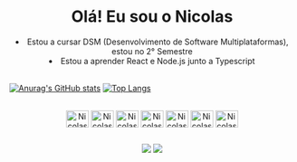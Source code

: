 # <h1 align="center">Olá! Eu sou o Nicolas </h1>

<li align="center">Estou a cursar DSM (Desenvolvimento de Software Multiplataformas), estou no 2° Semestre </li>
<li align="center"> Estou a aprender React e Node.js junto a Typescript </li>
<br>


[![Anurag's GitHub stats](https://github-readme-stats.vercel.app/api?username=nicolasgghg&show_icons=true&theme=vision-friendly-dark)](https://github.com/nicolasgghg)
[![Top Langs](https://github-readme-stats.vercel.app/api/top-langs/?username=nicolasgghg&layout=compact&theme=vision-friendly-dark&show_icons=true)](https://github.com/nicolasgghg)

<div style="display: inline_block;" align="center"><br>
  <img align="center" alt="Nicolas-Html" height="30" width="40" src="https://cdn.jsdelivr.net/gh/devicons/devicon@latest/icons/html5/html5-original.svg">
  <img align="center" alt="Nicolas-Css" height="30" width="40" src="https://cdn.jsdelivr.net/gh/devicons/devicon@latest/icons/css3/css3-original.svg">
  <img align="center" alt="Nicolas-Js" height="30" width="40" src="https://cdn.jsdelivr.net/gh/devicons/devicon@latest/icons/javascript/javascript-original.svg">
  <img align="center" alt="Nicolas-Node" height="30" width="40" src="https://cdn.jsdelivr.net/gh/devicons/devicon/icons/nodejs/nodejs-original.svg">
  <img align="center" alt="Nicolas-React" height="30" width="40" src="https://cdn.jsdelivr.net/gh/devicons/devicon/icons/react/react-original.svg">
  <img align="center" alt="Nicolas-Tailwind" height="30" width="40" src="https://cdn.jsdelivr.net/gh/devicons/devicon/icons/tailwindcss/tailwindcss-original.svg">
  <img align="center" alt="Nicolas-Typescript" height="30" width="40" src="https://cdn.jsdelivr.net/gh/devicons/devicon/icons/typescript/typescript-original.svg">
</div>

##

<div align="center">
  <a href = "mailto:nicolasgghg12@gmail.com"><img src="https://img.shields.io/badge/-Gmail-%23333?style=for-the-badge&logo=gmail&logoColor=white" target="_blank"></a>
  <a href="https://www.linkedin.com/in/nicolas-bernardino" target="_blank"><img src="https://img.shields.io/badge/-LinkedIn-%230077B5?style=for-the-badge&logo=linkedin&logoColor=white" target="_blank"></a>
</div>
